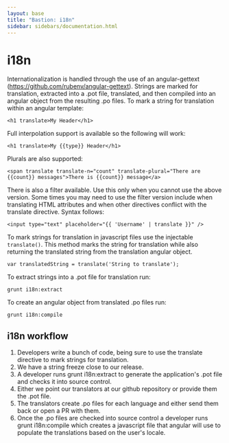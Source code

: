 ```yaml
---
layout: base
title: "Bastion: i18n"
sidebar: sidebars/documentation.html
---
```


# i18n

Internationalization is handled through the use of an angular-gettext (https://github.com/rubenv/angular-gettext).  Strings are marked for translation, extracted into a .pot file, translated, and then compiled into an angular object from the resulting .po files.  To mark a string for translation within an angular template:

    <h1 translate>My Header</h1>

Full interpolation support is available so the following will work:

    <h1 translate>My {{type}} Header</h1>

Plurals are also supported:

    <span translate translate-n="count" translate-plural="There are {{count}} messages">There is {{count}} message</a>

There is also a filter available.  Use this only when you cannot use the above version.  Some times you may need to use the filter version include when translating HTML attributes and when other directives conflict with the translate directive.  Syntax follows:

    <input type="text" placeholder="{{ 'Username' | translate }}" />

To mark strings for translation in javascript files use the injectable `translate()`.  This method marks the string for translation while also returning the translated string from the translation angular object.

    var translatedString = translate('String to translate');

To extract strings into a .pot file for translation run:

    grunt i18n:extract

To create an angular object from translated .po files run:

    grunt i18n:compile

## i18n workflow

1. Developers write a bunch of code, being sure to use the translate directive to mark strings for translation.
1. We have a string freeze close to our release.
1. A developer runs grunt i18n:extract to generate the application's .pot file and checks it into source control.
1. Either we point our translators at our github repository or provide them the .pot file.
1. The translators create .po files for each language and either send them back or open a PR with them.
1. Once the .po files are checked into source control a developer runs grunt i18n:compile which creates a javascript file that angular will use to populate the translations based on the user's locale.
